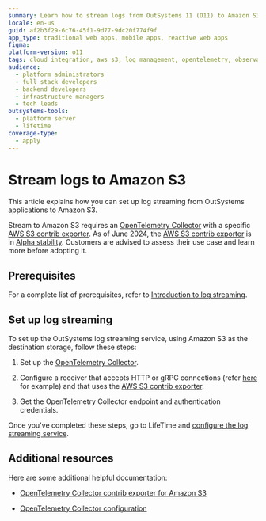 ```yaml
---
summary: Learn how to stream logs from OutSystems 11 (O11) to Amazon S3 by setting up the OpenTelemetry Collector and configuring the log streaming service.
locale: en-us
guid: af2b3f29-6c76-45f1-9d77-9dc20f774f9f
app_type: traditional web apps, mobile apps, reactive web apps
figma:
platform-version: o11
tags: cloud integration, aws s3, log management, opentelemetry, observability
audience:
  - platform administrators
  - full stack developers
  - backend developers
  - infrastructure managers
  - tech leads
outsystems-tools:
  - platform server
  - lifetime
coverage-type:
  - apply
---
```


# Stream logs to Amazon S3

This article explains how you can set up log streaming from OutSystems applications to Amazon S3.

<div class="info" markdown="1">

Stream to Amazon S3 requires an [OpenTelemetry Collector](configure-collector.md) with a specific [AWS S3 contrib exporter](https://github.com/open-telemetry/opentelemetry-collector-contrib/tree/main/exporter/awss3exporter#aws-s3-exporter-for-opentelemetry-collector/). 
As of June 2024, the [AWS S3 contrib exporter](https://github.com/open-telemetry/opentelemetry-collector-contrib/tree/main/exporter/awss3exporter#aws-s3-exporter-for-opentelemetry-collector/) is in [Alpha stability](https://github.com/open-telemetry/opentelemetry-collector#alpha/). 
Customers are advised to assess their use case and learn more before adopting it.

</div>

## Prerequisites

For a complete list of prerequisites, refer to [Introduction to log streaming](intro.md#prerequisites).

## Set up log streaming

To set up the OutSystems log streaming service, using Amazon S3 as the destination storage, follow these steps:

1. Set up the [OpenTelemetry Collector](configure-collector.md).

1. Configure a receiver that accepts HTTP or gRPC connections (refer [here](https://github.com/open-telemetry/opentelemetry-collector/blob/main/receiver/otlpreceiver/README.md) for example) and that uses the [AWS S3 contrib exporter](https://github.com/open-telemetry/opentelemetry-collector-contrib/tree/main/exporter/awss3exporter#aws-s3-exporter-for-opentelemetry-collector/).

1. Get the OpenTelemetry Collector endpoint and authentication credentials.

Once you've completed these steps, go to LifeTime and [configure the log streaming service](lifetime-streaming.md). 

## Additional resources

Here are some additional helpful documentation:

* [OpenTelemetry Collector contrib exporter for Amazon S3](https://github.com/open-telemetry/opentelemetry-collector-contrib/tree/main/exporter/awss3exporter#aws-s3-exporter-for-opentelemetry-collector/)

* [OpenTelemetry Collector configuration](https://opentelemetry.io/docs/collector/configuration/)
